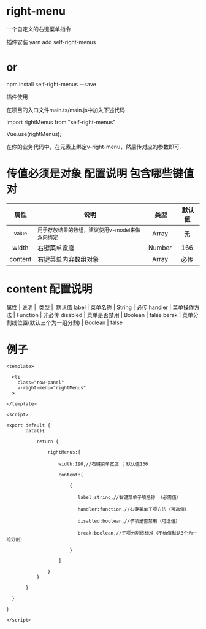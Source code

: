 # right-menu
一个自定义的右键菜单指令


插件安装
yarn add self-right-menus

# or

npm install self-right-menus --save

插件使用

在项目的入口文件main.ts/main.js中加入下述代码

import rightMenus from "self-right-menus"

Vue.use(rightMenus);

在你的业务代码中，在元素上绑定v-right-menu，然后传对应的参数即可.


# 传值必须是对象  配置说明 包含哪些键值对

属性  |  说明  |  类型  |  默认值
:-------: | -------  |  :-------:  |  :-------:
<small>value</small>|<small>用于存放结果的数组，建议使用v-model来做双向绑定</small>|Array|无
width |  右键菜单宽度  | Number | 166
content |  右键菜单内容数组对象  |  Array  |  必传

# content 配置说明
属性  |  说明  |  类型  |  默认值
label | 菜单名称 | String | 必传
handler | 菜单操作方法 | Function | 非必传
disabled | 菜单是否禁用 | Boolean | false 
berak | 菜单分割线位置(默认三个为一组分割) | Boolean | false

# 例子

```vue
<template>

  <li
    class="row-panel"
    v-right-menu="rightMenus"
  >

</template>

<script>

export default {
       data(){

           return {

               rightMenus:{

                   width:190,//右键菜单宽度 ；默认值166

                   content:[

                       {

                          label:string,//右键菜单子项名称 （必需值）

                          handler:function,//右键菜单子项方法（可选值）

                          disabled:boolean,//子项是否禁用（可选值）

                          break:boolean,//子项分割线标准（不给值默认3个为一组分割）

                       }

                   ]

               }
           }

       }

  }

}

</script>
```




